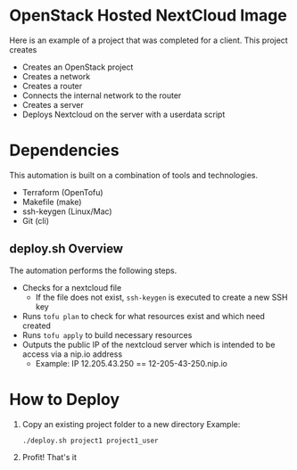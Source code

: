 # OpenStack Hosted NextCloud Image
Here is an example of a project that was completed for a client.
This project creates
* Creates an OpenStack project
* Creates a network
* Creates a router
* Connects the internal network to the router
* Creates a server
* Deploys Nextcloud on the server with a userdata script

# Dependencies
This automation is built on a combination of tools and technologies.
* Terraform (OpenTofu)
* Makefile (make)
* ssh-keygen (Linux/Mac)
* Git (cli)

## deploy.sh Overview
The automation performs the following steps.
* Checks for a nextcloud file
    * If the file does not exist, `ssh-keygen` is executed to create a new SSH key
* Runs `tofu plan` to check for what resources exist and which need created
* Runs `tofu apply` to build necessary resources
* Outputs the public IP of the nextcloud server which is intended to be access via a nip.io address
    * Example: IP 12.205.43.250 == 12-205-43-250.nip.io

# How to Deploy
1.  Copy an existing project folder to a new directory
    Example:
    ```
    ./deploy.sh project1 project1_user
    ```
4.  Profit!  That's it

